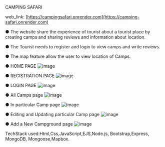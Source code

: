 
CAMPING SAFARI

web_link: [https://campingsafari.onrender.com](https://camping-safari.onrender.com)

● The website  share the experience of  tourist about a tourist place by creating camps and sharing  reviews and information about location.

● The Tourist needs to register and login to view camps and write reviews.

● The map feature allow the user to view location of Camps.

● HOME PAGE
![image](https://github.com/anurag06243/campingsafari/assets/87582335/88e68102-efad-4d7f-b271-9fcec1593b9a)

● REGISTRATION PAGE
![image](https://github.com/anurag06243/campingsafari/assets/87582335/e8d67792-316e-4853-8a07-e3dedd0a7e76)

● LOGIN PAGE
![image](https://github.com/anurag06243/campingsafari/assets/87582335/e33d8100-d9cb-4f33-a3f4-a7c64e438f48)

● All Camps page
![image](https://github.com/anurag06243/campingsafari/assets/87582335/239da38d-fa9d-44c8-8069-8860e42f7f66)

● In particular Camp page
![image](https://github.com/anurag06243/campingsafari/assets/87582335/404b053e-a325-49ac-ad76-ccc5043381be)

● Editing and Updating particular Camp page
![image](https://github.com/anurag06243/campingsafari/assets/87582335/d2e59ab7-e7d6-431e-8ce4-b2a07424de54)

● Add a New Campground page
![image](https://github.com/anurag06243/campingsafari/assets/87582335/75b2499f-a67d-4264-b955-f43f11a9f2fa)



TechStack used:Html,Css,JavaScript,EJS,Node.js, Bootstrap,Express, MongoDB, Mongoose,Mapbox.
